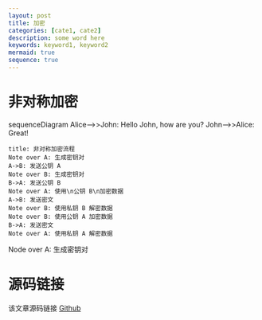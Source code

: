 ```yaml
---
layout: post
title: 加密
categories: [cate1, cate2]
description: some word here
keywords: keyword1, keyword2
mermaid: true
sequence: true
---
```


# 非对称加密

<div class="mermaid">
sequenceDiagram
    Alice-->>John: Hello John, how are you?
    John-->>Alice: Great!
</div>

```sequence
title: 非对称加密流程
Note over A: 生成密钥对
A->B: 发送公钥 A
Note over B: 生成密钥对
B->A: 发送公钥 B
Note over A: 使用\n公钥 B\n加密数据
A->B: 发送密文
Note over B: 使用私钥 B 解密数据
Note over B: 使用公钥 A 加密数据
B->A: 发送密文
Note over A: 使用私钥 A 解密数据
```

Node over A: 生成密钥对

# 源码链接
该文章源码链接 [Github](url)